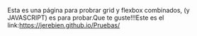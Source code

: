 Esta es una página para probrar grid y flexbox combinados, (y JAVASCRIPT) es para probar.Que te guste!!!Este es el link:https://jerebien.github.io/Pruebas/
